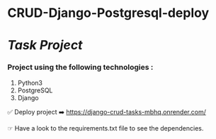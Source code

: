 # CRUD-Django-Postgresql-deploy

# ***Task Project***

### Project using the following technologies :
1. Python3
2. PostgreSQL
3. Django


✅ Deploy project ➡️ https://django-crud-tasks-mbhq.onrender.com/

☞ Have a look to the requirements.txt file to see the dependencies.


